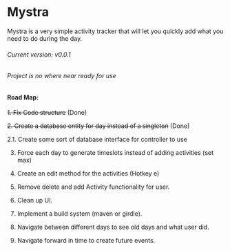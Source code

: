 # Mystra
Mystra is a very simple activity tracker that will let you quickly add what you need to do during the day.


###### Current version: v0.0.1
###### Project is no where near ready for use

#### Road Map:

~~1. Fix Code structure~~ (Done)

~~2. Create a database entity for day instead of a singleton~~ (Done)

2.1. Create some sort of database interface for controller to use


3. Force each day to generate timeslots instead of adding activities (set max)

4. Create an edit method for the activities (Hotkey e)

5. Remove delete and add Activity functionality for user.

6. Clean up UI.

7. Implement a build system (maven or girdle).

8. Navigate between different days to see old days and what user did.

9. Navigate forward in time to create future events.

